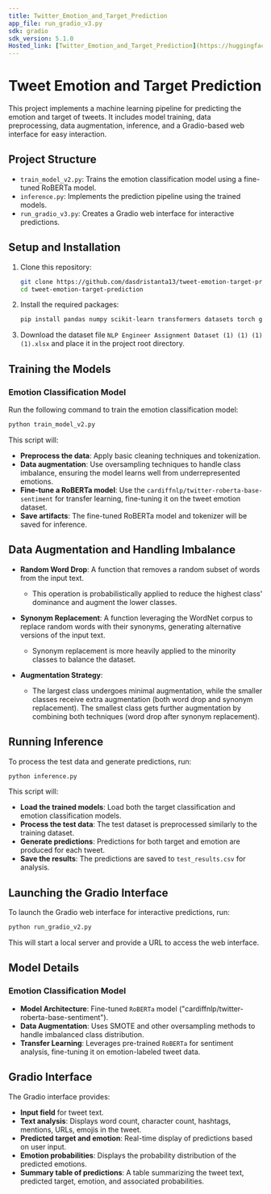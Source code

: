 ```yaml
---
title: Twitter_Emotion_and_Target_Prediction
app_file: run_gradio_v3.py
sdk: gradio
sdk_version: 5.1.0
Hosted_link: [Twitter_Emotion_and_Target_Prediction](https://huggingface.co/spaces/dasdristanta13/Twitter_Emotion_and_Target_Prediction)
---
```

# Tweet Emotion and Target Prediction

This project implements a machine learning pipeline for predicting the emotion and target of tweets. It includes model training, data preprocessing, data augmentation, inference, and a Gradio-based web interface for easy interaction.

## Project Structure

- `train_model_v2.py`: Trains the emotion classification model using a fine-tuned RoBERTa model.
- `inference.py`: Implements the prediction pipeline using the trained models.
- `run_gradio_v3.py`: Creates a Gradio web interface for interactive predictions.

## Setup and Installation

1. Clone this repository:
   ```bash
   git clone https://github.com/dasdristanta13/tweet-emotion-target-prediction.git
   cd tweet-emotion-target-prediction
   ```

2. Install the required packages:
   ```bash
   pip install pandas numpy scikit-learn transformers datasets torch gradio joblib imbalanced-learn xgboost
   ```

3. Download the dataset file `NLP Engineer Assignment Dataset (1) (1) (1) (1).xlsx` and place it in the project root directory.

## Training the Models

### Emotion Classification Model

Run the following command to train the emotion classification model:

```bash
python train_model_v2.py
```

This script will:
- **Preprocess the data**: Apply basic cleaning techniques and tokenization.
- **Data augmentation**: Use oversampling techniques to handle class imbalance, ensuring the model learns well from underrepresented emotions.
- **Fine-tune a RoBERTa model**: Use the `cardiffnlp/twitter-roberta-base-sentiment` for transfer learning, fine-tuning it on the tweet emotion dataset.
- **Save artifacts**: The fine-tuned RoBERTa model and tokenizer will be saved for inference.

## Data Augmentation and Handling Imbalance

- **Random Word Drop**: A function that removes a random subset of words from the input text.
   - This operation is probabilistically applied to reduce the highest class' dominance and augment the lower classes.

- **Synonym Replacement**: A function leveraging the WordNet corpus to replace random words with their synonyms, generating alternative versions of the input text.
   - Synonym replacement is more heavily applied to the minority classes to balance the dataset.

- **Augmentation Strategy**: 
   - The largest class undergoes minimal augmentation, while the smaller classes receive extra augmentation (both word drop and synonym replacement). The smallest class gets further augmentation by combining both techniques (word drop after synonym replacement).

## Running Inference

To process the test data and generate predictions, run:

```bash
python inference.py
```

This script will:
- **Load the trained models**: Load both the target classification and emotion classification models.
- **Process the test data**: The test dataset is preprocessed similarly to the training dataset.
- **Generate predictions**: Predictions for both target and emotion are produced for each tweet.
- **Save the results**: The predictions are saved to `test_results.csv` for analysis.

## Launching the Gradio Interface

To launch the Gradio web interface for interactive predictions, run:

```bash
python run_gradio_v2.py
```

This will start a local server and provide a URL to access the web interface.

## Model Details

### Emotion Classification Model
- **Model Architecture**: Fine-tuned `RoBERTa` model ("cardiffnlp/twitter-roberta-base-sentiment").
- **Data Augmentation**: Uses SMOTE and other oversampling methods to handle imbalanced class distribution.
- **Transfer Learning**: Leverages pre-trained `RoBERTa` for sentiment analysis, fine-tuning it on emotion-labeled tweet data.

## Gradio Interface

The Gradio interface provides:
- **Input field** for tweet text.
- **Text analysis**: Displays word count, character count, hashtags, mentions, URLs, emojis in the tweet.
- **Predicted target and emotion**: Real-time display of predictions based on user input.
- **Emotion probabilities**: Displays the probability distribution of the predicted emotions.
- **Summary table of predictions**: A table summarizing the tweet text, predicted target, emotion, and associated probabilities.
